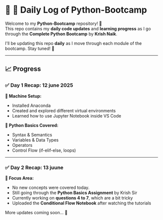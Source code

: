 # 🐍 📅 Daily Log of Python-Bootcamp

Welcome to my **Python-Bootcamp** repository! 👋  
This repo contains my **daily code updates** and **learning progress** as I go through the **Complete Python Bootcamp** by **Krish Naik**.

I'll be updating this repo **daily** as I move through each module of the bootcamp. Stay tuned! 🚀

---

## 📈 Progress

### ✅ Day 1 Recap: 12 june 2025

**🔧 Machine Setup:**
- Installed Anaconda
- Created and explored different virtual environments
- Learned how to use Jupyter Notebook inside VS Code

**🐍 Python Basics Covered:**
- Syntax & Semantics
- Variables & Data Types
- Operators
- Control Flow (if-elif-else, loops)

---
### ✅ Day 2 Recap: 13 juune

**📌 Focus Area:**  
- No new concepts were covered today. 
- Still going through the **Python Basics Assignment** by Krish Sir  
- Currently working on **questions 4 to 7**, which are a bit tricky  
- Uploaded the **Conditional Flow Notebook** after watching the tutorials

  
More updates coming soon... 🔄  
